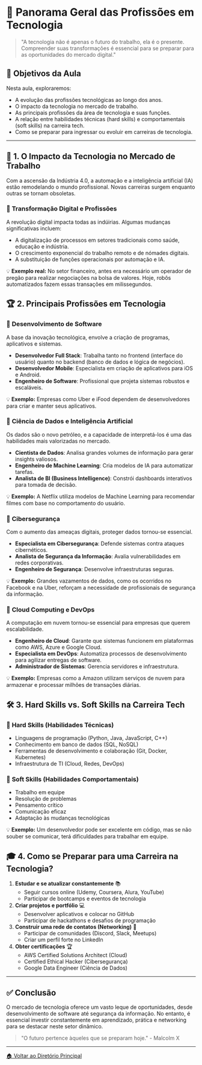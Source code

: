 # 📌 Panorama Geral das Profissões em Tecnologia

> "A tecnologia não é apenas o futuro do trabalho, ela é o presente. Compreender suas transformações é essencial para se preparar para as oportunidades do mercado digital."

## 🎯 **Objetivos da Aula**

Nesta aula, exploraremos:

- A evolução das profissões tecnológicas ao longo dos anos.
- O impacto da tecnologia no mercado de trabalho.
- As principais profissões da área de tecnologia e suas funções.
- A relação entre habilidades técnicas (hard skills) e comportamentais (soft skills) na carreira tech.
- Como se preparar para ingressar ou evoluir em carreiras de tecnologia.

------

## 🚀 **1. O Impacto da Tecnologia no Mercado de Trabalho**

Com a ascensão da Indústria 4.0, a automação e a inteligência artificial (IA) estão remodelando o mundo profissional. Novas carreiras surgem enquanto outras se tornam obsoletas.

### 🔹 **Transformação Digital e Profissões**

A revolução digital impacta todas as indúirias. Algumas mudanças significativas incluem:

- A digitalização de processos em setores tradicionais como saúde, educação e indústria.
- O crescimento exponencial do trabalho remoto e de nómades digitais.
- A substituição de funções operacionais por automação e IA.

💡 **Exemplo real:** No setor financeiro, antes era necessário um operador de pregão para realizar negociações na bolsa de valores. Hoje, robôs automatizados fazem essas transações em milissegundos.

## 🏆 **2. Principais Profissões em Tecnologia**

### 🔹 **Desenvolvimento de Software**

A base da inovação tecnológica, envolve a criação de programas, aplicativos e sistemas.

- **Desenvolvedor Full Stack**: Trabalha tanto no frontend (interface do usuário) quanto no backend (banco de dados e lógica de negócios).
- **Desenvolvedor Mobile**: Especialista em criação de aplicativos para iOS e Android.
- **Engenheiro de Software**: Profissional que projeta sistemas robustos e escaláveis.

💡 **Exemplo:** Empresas como Uber e iFood dependem de desenvolvedores para criar e manter seus aplicativos.

### 🔹 **Ciência de Dados e Inteligência Artificial**

Os dados são o novo petróleo, e a capacidade de interpretá-los é uma das habilidades mais valorizadas no mercado.

- **Cientista de Dados**: Analisa grandes volumes de informação para gerar insights valiosos.
- **Engenheiro de Machine Learning**: Cria modelos de IA para automatizar tarefas.
- **Analista de BI (Business Intelligence)**: Constrói dashboards interativos para tomada de decisão.

💡 **Exemplo:** A Netflix utiliza modelos de Machine Learning para recomendar filmes com base no comportamento do usuário.

### 🔹 **Cibersegurança**

Com o aumento das ameaças digitais, proteger dados tornou-se essencial.

- **Especialista em Cibersegurança**: Defende sistemas contra ataques cibernéticos.
- **Analista de Segurança da Informação**: Avalia vulnerabilidades em redes corporativas.
- **Engenheiro de Segurança**: Desenvolve infraestruturas seguras.

💡 **Exemplo:** Grandes vazamentos de dados, como os ocorridos no Facebook e na Uber, reforçam a necessidade de profissionais de segurança da informação.

### 🔹 **Cloud Computing e DevOps**

A computação em nuvem tornou-se essencial para empresas que querem escalabilidade.

- **Engenheiro de Cloud**: Garante que sistemas funcionem em plataformas como AWS, Azure e Google Cloud.
- **Especialista em DevOps**: Automatiza processos de desenvolvimento para agilizar entregas de software.
- **Administrador de Sistemas**: Gerencia servidores e infraestrutura.

💡 **Exemplo:** Empresas como a Amazon utilizam serviços de nuvem para armazenar e processar milhões de transações diárias.

## 🛠 **3. Hard Skills vs. Soft Skills na Carreira Tech**

### 🎯 **Hard Skills (Habilidades Técnicas)**

- Linguagens de programação (Python, Java, JavaScript, C++)
- Conhecimento em banco de dados (SQL, NoSQL)
- Ferramentas de desenvolvimento e colaboração (Git, Docker, Kubernetes)
- Infraestrutura de TI (Cloud, Redes, DevOps)

### 🤝 **Soft Skills (Habilidades Comportamentais)**

- Trabalho em equipe
- Resolução de problemas
- Pensamento crítico
- Comunicação eficaz
- Adaptação às mudanças tecnológicas

💡 **Exemplo:** Um desenvolvedor pode ser excelente em código, mas se não souber se comunicar, terá dificuldades para trabalhar em equipe.

## 🎓 **4. Como se Preparar para uma Carreira na Tecnologia?**

1. **Estudar e se atualizar constantemente** 📚
   - Seguir cursos online (Udemy, Coursera, Alura, YouTube)
   - Participar de bootcamps e eventos de tecnologia
2. **Criar projetos e portfólio** 💻
   - Desenvolver aplicativos e colocar no GitHub
   - Participar de hackathons e desafios de programação
3. **Construir uma rede de contatos (Networking)** 🤝
   - Participar de comunidades (Discord, Slack, Meetups)
   - Criar um perfil forte no LinkedIn
4. **Obter certificações** 🏆
   - AWS Certified Solutions Architect (Cloud)
   - Certified Ethical Hacker (Cibersegurança)
   - Google Data Engineer (Ciência de Dados)

------

## ✅ **Conclusão**

O mercado de tecnologia oferece um vasto leque de oportunidades, desde desenvolvimento de software até segurança da informação. No entanto, é essencial investir constantemente em aprendizado, prática e networking para se destacar neste setor dinâmico.

> "O futuro pertence àqueles que se preparam hoje." - Malcolm X

-----

[🏠 Voltar ao Diretório Principal](../README.md)